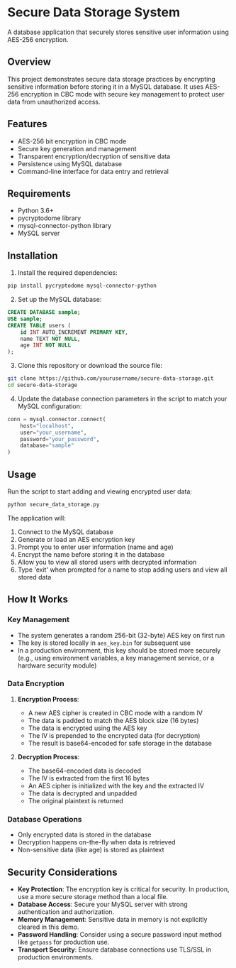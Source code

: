 # Secure Data Storage System

A database application that securely stores sensitive user information using AES-256 encryption.

## Overview

This project demonstrates secure data storage practices by encrypting sensitive information before storing it in a MySQL database. It uses AES-256 encryption in CBC mode with secure key management to protect user data from unauthorized access.

## Features

- AES-256 bit encryption in CBC mode
- Secure key generation and management
- Transparent encryption/decryption of sensitive data
- Persistence using MySQL database
- Command-line interface for data entry and retrieval

## Requirements

- Python 3.6+
- pycryptodome library
- mysql-connector-python library
- MySQL server

## Installation

1. Install the required dependencies:

```bash
pip install pycryptodome mysql-connector-python
```

2. Set up the MySQL database:

```sql
CREATE DATABASE sample;
USE sample;
CREATE TABLE users (
    id INT AUTO_INCREMENT PRIMARY KEY,
    name TEXT NOT NULL,
    age INT NOT NULL
);
```

3. Clone this repository or download the source file:

```bash
git clone https://github.com/yourusername/secure-data-storage.git
cd secure-data-storage
```

4. Update the database connection parameters in the script to match your MySQL configuration:

```python
conn = mysql.connector.connect(
    host="localhost",      
    user="your_username",
    password="your_password", 
    database="sample"
)
```

## Usage

Run the script to start adding and viewing encrypted user data:

```bash
python secure_data_storage.py
```

The application will:

1. Connect to the MySQL database
2. Generate or load an AES encryption key
3. Prompt you to enter user information (name and age)
4. Encrypt the name before storing it in the database
5. Allow you to view all stored users with decrypted information
6. Type 'exit' when prompted for a name to stop adding users and view all stored data

## How It Works

### Key Management

- The system generates a random 256-bit (32-byte) AES key on first run
- The key is stored locally in `aes_key.bin` for subsequent use
- In a production environment, this key should be stored more securely (e.g., using environment variables, a key management service, or a hardware security module)

### Data Encryption

1. **Encryption Process**:
   - A new AES cipher is created in CBC mode with a random IV
   - The data is padded to match the AES block size (16 bytes)
   - The data is encrypted using the AES key
   - The IV is prepended to the encrypted data (for decryption)
   - The result is base64-encoded for safe storage in the database

2. **Decryption Process**:
   - The base64-encoded data is decoded
   - The IV is extracted from the first 16 bytes
   - An AES cipher is initialized with the key and the extracted IV
   - The data is decrypted and unpadded
   - The original plaintext is returned

### Database Operations

- Only encrypted data is stored in the database
- Decryption happens on-the-fly when data is retrieved
- Non-sensitive data (like age) is stored as plaintext

## Security Considerations

- **Key Protection**: The encryption key is critical for security. In production, use a more secure storage method than a local file.
- **Database Access**: Secure your MySQL server with strong authentication and authorization.
- **Memory Management**: Sensitive data in memory is not explicitly cleared in this demo.
- **Password Handling**: Consider using a secure password input method like `getpass` for production use.
- **Transport Security**: Ensure database connections use TLS/SSL in production environments.


